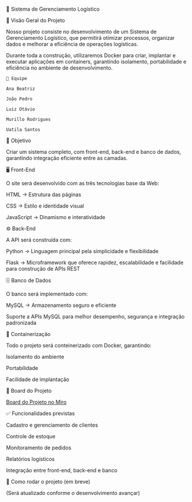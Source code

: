 🚚 Sistema de Gerenciamento Logístico

📌 Visão Geral do Projeto

Nosso projeto consiste no desenvolvimento de um Sistema de Gerenciamento Logístico, que permitirá otimizar processos, organizar dados e melhorar a eficiência de operações logísticas.

Durante toda a construção, utilizaremos Docker para criar, implantar e executar aplicações em containers, garantindo isolamento, portabilidade e eficiência no ambiente de desenvolvimento.
```
👥 Equipe

Ana Beatriz

João Pedro

Luiz Otávio

Murillo Rodrigues

Uatila Santos
```
🎯 Objetivo

Criar um sistema completo, com front-end, back-end e banco de dados, garantindo integração eficiente entre as camadas.

🖥 Front-End

O site será desenvolvido com as três tecnologias base da Web:

HTML → Estrutura das páginas

CSS → Estilo e identidade visual

JavaScript → Dinamismo e interatividade

⚙️ Back-End

A API será construída com:

Python → Linguagem principal pela simplicidade e flexibilidade

Flask → Microframework que oferece rapidez, escalabilidade e facilidade para construção de APIs REST

🗄 Banco de Dados

O banco será implementado com:

MySQL → Armazenamento seguro e eficiente

Suporte a APIs MySQL para melhor desempenho, segurança e integração padronizada

🐳 Containerização

Todo o projeto será conteinerizado com Docker, garantindo:

Isolamento do ambiente

Portabilidade

Facilidade de implantação

📌 Board do Projeto

[Board do Projeto no Miro](https://miro.com/app/board/uXjVJQ4lUns=/)

✅ Funcionalidades previstas

 Cadastro e gerenciamento de clientes

 Controle de estoque

 Monitoramento de pedidos

 Relatórios logísticos

 Integração entre front-end, back-end e banco

🚀 Como rodar o projeto (em breve)

(Será atualizado conforme o desenvolvimento avançar)
